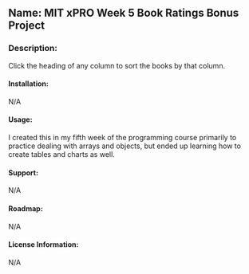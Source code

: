 
## Name: MIT xPRO Week 5 Book Ratings Bonus Project

### Description:

Click the heading of any column to sort the books by that column. 

#### Installation:

N/A

#### Usage: 

I created this in my fifth week of the programming course primarily to practice dealing with arrays and objects, but ended up learning how to create tables and charts as well. 

#### Support:

N/A

#### Roadmap: 

N/A

#### License Information:

N/A